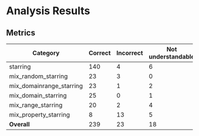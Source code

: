 # Analysis Results

## Metrics

| Category | Correct | Incorrect | Not understandable | Overall Accuracy |
| --- | --- | --- | --- | --- |
| starring | 140 | 4 | 6 | 0.9333 |
| mix_random_starring | 23 | 3 | 0 | 0.8846 |
| mix_domainrange_starring | 23 | 1 | 2 | 0.8846 |
| mix_domain_starring | 25 | 0 | 1 | 0.9615 |
| mix_range_starring | 20 | 2 | 4 | 0.7692 |
| mix_property_starring | 8 | 13 | 5 | 0.3077 |
| **Overall** | 239 | 23 | 18 | 0.8536 |
